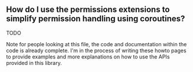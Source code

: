 ## How do I use the permissions extensions to simplify permission handling using coroutines?

TODO

Note for people looking at this file, the code and documentation within the code is already complete. 
I'm in the process of writing these howto pages to provide examples and more explanations on how 
to use the APIs provided in this library.